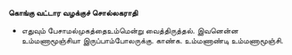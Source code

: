 **கொங்கு வட்டார வழக்குச் சொல்லகராதி**
- எதுவும் பேசாமல்முகத்தைஉம்மென்று வைத்திருத்தல். இவனென்ன உம்மணாமூஞ்சியா இருப்பாம்போலருக்கு. காண்க. உம்மணாண்டி உம்மணாமூஞ்சி.

